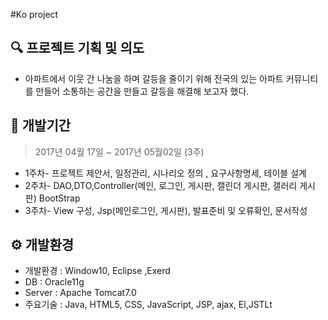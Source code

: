 #Ko project

## 🔍 프로젝트 기획 및 의도

* 아파트에서 이웃 간 나눔을 하며 갈등을 줄이기 위해 전국의 있는 아파트 커뮤니티를 만들어 
소통하는 공간을 만들고 갈등을 해결해 보고자 했다.

## 📅 개발기간

>2017년 04월 17일 ~ 2017년 05월02일 (3주)

* 1주차- 프로젝트 제안서, 일정관리, 시나리오 정의 , 요구사항명세, 테이블 설계
* 2주차- DAO,DTO,Controller(메인, 로그인, 게시판, 캘린더 게시판, 갤러리 게시판) BootStrap
* 3주차- View 구성, Jsp(메인로그인, 게시판), 발표준비 및 오류확인, 문서작성

## ⚙ 개발환경

* 개발환경 : Window10, Eclipse ,Exerd
* DB     : Oracle11g
* Server : Apache Tomcat7.0
* 주요기술 : Java, HTML5, CSS, JavaScript, JSP, ajax, El,JSTLt
